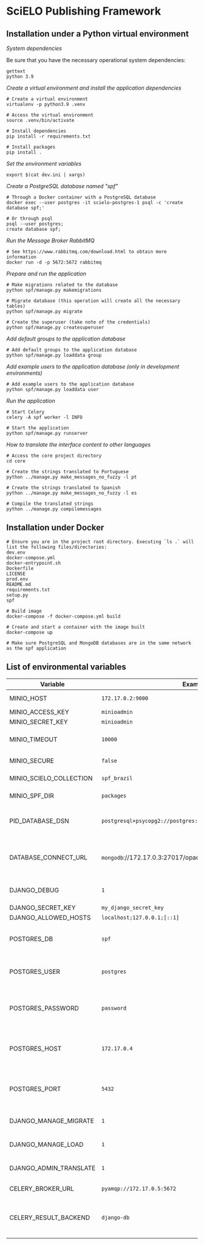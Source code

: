 # SciELO Publishing Framework


## Installation under a Python virtual environment

_System dependencies_

Be sure that you have the necessary operational system dependencies:

```shell
gettext
python 3.9
```

_Create a virtual environment and install the application dependencies_

```shell
# Create a virtual environment
virtualenv -p python3.9 .venv

# Access the virtual environment
source .venv/bin/activate

# Install dependencies
pip install -r requirements.txt

# Install packages
pip install .
```

_Set the environment variables_

```shell
export $(cat dev.ini | xargs)
```

_Create a PostgreSQL database named "spf"_

```shell
# Through a Docker container with a PostgreSQL database
docker exec --user postgres -it scielo-postgres-1 psql -c 'create database spf;'

# Or through psql
psql --user postgres;
create database spf;
```

_Run the Message Broker RabbitMQ_
```shell
# See https://www.rabbitmq.com/download.html to obtain more information
docker run -d -p 5672:5672 rabbitmq
```

_Prepare and run the application_

```shell
# Make migrations related to the database
python spf/manage.py makemigrations

# Migrate database (this operation will create all the necessary tables)
python spf/manage.py migrate

# Create the superuser (take note of the credentials)
python spf/manage.py createsuperuser
```

_Add default groups to the application database_

```shell
# Add default groups to the application database
python spf/manage.py loaddata group
```

_Add example users to the application database (only in development environments)_

```shell
# Add example users to the application database
python spf/manage.py loaddata user
```

_Run the application_

```shell
# Start Celery
celery -A spf worker -l INFO

# Start the application
python spf/manage.py runserver
```

_How to translate the interface content to other languages_

```shell
# Access the core project directory
cd core

# Create the strings translated to Portuguese
python ../manage.py make_messages_no_fuzzy -l pt

# Create the strings translated to Spanish
python ../manage.py make_messages_no_fuzzy -l es

# Compile the translated strings
python ../manage.py compilemessages
```

## Installation under Docker

```shell
# Ensure you are in the project root directory. Executing `ls .` will list the following files/directories:
dev.env
docker-compose.yml
docker-entrypoint.sh
Dockerfile
LICENSE
prod.env
README.md
requirements.txt
setup.py
spf

# Build image
docker-compose -f docker-compose.yml build

# Create and start a container with the image built
docker-compose up

# Make sure PostgreSQL and MongoDB databases are in the same network as the spf application
```

## List of environmental variables

Variable | Example value | Description
---------|---------------|------------
MINIO_HOST | `172.17.0.2:9000` | MinIO host address
MINIO_ACCESS_KEY | `minioadmin` | MinIO username
MINIO_SECRET_KEY | `minioadmin` | MinIO password
MINIO_TIMEOUT | `10000` | MinIO connection timeout
MINIO_SECURE | `false` | MinIO SSL flag (`true` or `false`)
MINIO_SCIELO_COLLECTION | `spf_brazil` | MinIO collection name
MINIO_SPF_DIR | `packages` | MinIO storage main directory
PID_DATABASE_DSN | `postgresql+psycopg2://postgres:password@172.17.0.4:5432/pidmanager` | PID manager (PostgreSQL) string connection
DATABASE_CONNECT_URL | `mongodb`://172.17.0.3:27017/opac | OPAC/Kernel database (MongoDB) string connection
DJANGO_DEBUG | `1` | Django flag to see DEBUG messages)
DJANGO_SECRET_KEY | `my_django_secret_key` |
DJANGO_ALLOWED_HOSTS | `localhost;127.0.0.1;[::1]` |
POSTGRES_DB | `spf` | SciELO Publishing Framework database name
POSTGRES_USER | `postgres` | SciELO Publishing Framework database user
POSTGRES_PASSWORD | `password` | SciELO Publishing Framework database user password
POSTGRES_HOST | `172.17.0.4` | SciELO Publishing Framework database hostname
POSTGRES_PORT | `5432` | SciELO Publishing Framework database host port
DJANGO_MANAGE_MIGRATE | `1` | Django flag to run `managep.py migrate`
DJANGO_MANAGE_LOAD | `1` | Django flag to run `manage.py loaddata group`
DJANGO_ADMIN_TRANSLATE | `1` | Django flag to run `django-admin compile_messages`
CELERY_BROKER_URL | `pyamqp://172.17.0.5:5672` | RabbitMQ address
CELERY_RESULT_BACKEND | `django-db` | Celery flag to use Django Database for persisting messages
